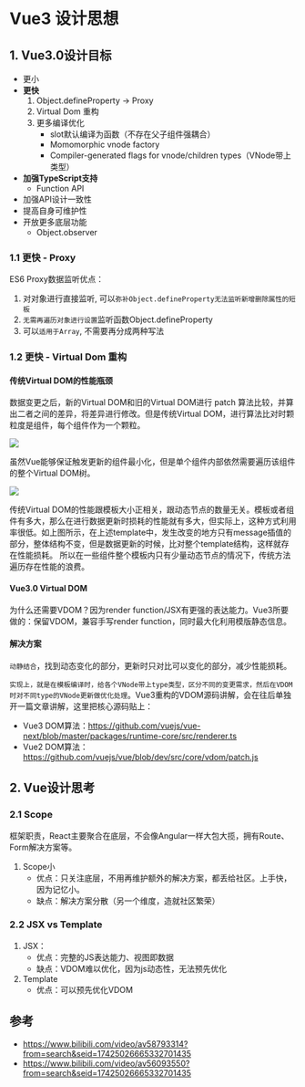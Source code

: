 # Vue3 设计思想

## 1. Vue3.0设计目标

* 更小
* **更快**
    1. Object.defineProperty -> Proxy
    1. Virtual Dom 重构
    1. 更多编译优化
        * slot默认编译为函数（不存在父子组件强耦合）
        * Momomorphic vnode factory
        * Compiler-generated flags for vnode/children types（VNode带上类型）
* **加强TypeScript支持**
    * Function API
* 加强API设计一致性
* 提高自身可维护性
* 开放更多底层功能
    * Object.observer

### 1.1 更快 - Proxy

ES6 Proxy数据监听优点：
1. 对对象进行直接监听, 可以`弥补Object.defineProperty无法监听新增删除属性的短板`
2. `无需再遍历对象进行设置`监听函数Object.defineProperty
3. 可以`适用于Array`, 不需要再分成两种写法

### 1.2 更快 - Virtual Dom 重构

#### 传统Virtual DOM的性能瓶颈

数据变更之后，新的Virtual DOM和旧的Virtual DOM进行 patch 算法比较，并算出二者之间的差异，将差异进行修改。但是传统Virtual DOM，进行算法比对时颗粒度是组件，每个组件作为一个颗粒。

![](https://user-gold-cdn.xitu.io/2019/11/17/16e785150855744e?imageView2/0/w/1280/h/960/format/webp/ignore-error/1)

虽然Vue能够保证触发更新的组件最小化，但是单个组件内部依然需要遍历该组件的整个Virtual DOM树。

![](https://user-gold-cdn.xitu.io/2019/11/17/16e7851b71120fc4?imageView2/0/w/1280/h/960/format/webp/ignore-error/1)

传统Virtual DOM的性能跟模板大小正相关，跟动态节点的数量无关。模板或者组件有多大，那么在进行数据更新时损耗的性能就有多大，但实际上，这种方式利用率很低。如上图所示，在上述template中，发生改变的地方只有message插值的部分，整体结构不变，但是数据更新的时候，比对整个template结构，这样就存在性能损耗。
所以在一些组件整个模板内只有少量动态节点的情况下，传统方法遍历存在性能的浪费。

#### Vue3.0 Virtual DOM

为什么还需要VDOM？因为render function/JSX有更强的表达能力。Vue3所要做的：保留VDOM，兼容手写render function，同时最大化利用模版静态信息。

#### 解决方案

`动静结合`，找到动态变化的部分，更新时只对比可以变化的部分，减少性能损耗。

`实现上，就是在模板编译时，给各个VNode带上type类型，区分不同的变更需求，然后在VDOM时对不同type的VNode更新做优化处理`。Vue3重构的VDOM源码讲解，会在往后单独开一篇文章讲解，这里把核心源码贴上：
* Vue3 DOM算法：https://github.com/vuejs/vue-next/blob/master/packages/runtime-core/src/renderer.ts
* Vue2 DOM算法：https://github.com/vuejs/vue/blob/dev/src/core/vdom/patch.js

## 2. Vue设计思考

### 2.1 Scope

框架职责，React主要聚合在底层，不会像Angular一样大包大揽，拥有Route、Form解决方案等。
1. Scope小
    * 优点：只关注底层，不用再维护额外的解决方案，都丢给社区。上手快，因为记忆小。
    * 缺点：解决方案分散（另一个维度，造就社区繁荣）

### 2.2 JSX vs Template

1. JSX：
    * 优点：完整的JS表达能力、视图即数据
    * 缺点：VDOM难以优化，因为js动态性，无法预先优化
1. Template
    * 优点：可以预先优化VDOM

## 参考

* https://www.bilibili.com/video/av58793314?from=search&seid=17425026665332701435
* https://www.bilibili.com/video/av56093550?from=search&seid=17425026665332701435